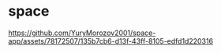 # space  



https://github.com/YuryMorozov2001/space-app/assets/78172507/135b7cb6-d13f-43ff-8105-edfd1d220316

